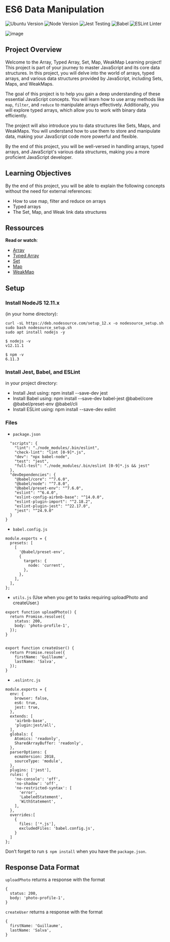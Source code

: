 # ES6 Data Manipulation

![Ubuntu Version](https://img.shields.io/badge/Ubuntu-18.04%20LTS-green.svg)
![Node Version](https://img.shields.io/badge/NodeJS-12.11.x-blue.svg)
![Jest Testing](https://img.shields.io/badge/Jest-Testing_Framework-blue.svg)
![Babel](https://img.shields.io/badge/Babel-ES6_Transpiler-orange.svg)
![ESLint Linter](https://img.shields.io/badge/ESLint-Linter-red.svg)

![image](https://github.com/v-dav/holbertonschool-web_back_end/assets/115344057/f33f1aa6-0e68-4dcc-840e-8dac4074504c)


## Project Overview

Welcome to the Array, Typed Array, Set, Map, WeakMap Learning project! This project is part of your journey to master JavaScript and its core data structures. In this project, you will delve into the world of arrays, typed arrays, and various data structures provided by JavaScript, including Sets, Maps, and WeakMaps.

The goal of this project is to help you gain a deep understanding of these essential JavaScript concepts. You will learn how to use array methods like `map`, `filter`, and `reduce` to manipulate arrays effectively. Additionally, you will explore typed arrays, which allow you to work with binary data efficiently.

The project will also introduce you to data structures like Sets, Maps, and WeakMaps. You will understand how to use them to store and manipulate data, making your JavaScript code more powerful and flexible.

By the end of this project, you will be well-versed in handling arrays, typed arrays, and JavaScript's various data structures, making you a more proficient JavaScript developer.

## Learning Objectives

By the end of this project, you will be able to explain the following concepts without the need for external references:

- How to use map, filter and reduce on arrays
- Typed arrays
- The Set, Map, and Weak link data structures

## Ressources

**Read or watch**:

- [Array](https://developer.mozilla.org/en-US/docs/Web/JavaScript/Reference/Global_Objects/Array)
- [Typed Array](https://developer.mozilla.org/en-US/docs/Web/JavaScript/Guide/Typed_arrays)
- [Set](https://developer.mozilla.org/en-US/docs/Web/JavaScript/Reference/Global_Objects/Set)
- [Map](https://developer.mozilla.org/en-US/docs/Web/JavaScript/Reference/Global_Objects/Map)
- [WeakMap](https://developer.mozilla.org/en-US/docs/Web/JavaScript/Reference/Global_Objects/WeakMap)

## Setup

### Install NodeJS 12.11.x
(in your home directory):
```
curl -sL https://deb.nodesource.com/setup_12.x -o nodesource_setup.sh
sudo bash nodesource_setup.sh
sudo apt install nodejs -y

$ nodejs -v
v12.11.1

$ npm -v
6.11.3
```


### Install Jest, Babel, and ESLint
in your project directory:

- Install Jest using: npm install --save-dev jest
- Install Babel using: npm install --save-dev babel-jest @babel/core @babel/preset-env @babel/cli
- Install ESLint using: npm install --save-dev eslint

### Files

- `package.json`
```{
  "scripts": {
    "lint": "./node_modules/.bin/eslint",
    "check-lint": "lint [0-9]*.js",
    "dev": "npx babel-node",
    "test": "jest",
    "full-test": "./node_modules/.bin/eslint [0-9]*.js && jest"
  },
  "devDependencies": {
    "@babel/core": "^7.6.0",
    "@babel/node": "^7.8.0",
    "@babel/preset-env": "^7.6.0",
    "eslint": "^6.4.0",
    "eslint-config-airbnb-base": "^14.0.0",
    "eslint-plugin-import": "^2.18.2",
    "eslint-plugin-jest": "^22.17.0",
    "jest": "^24.9.0"
  }
}
```
- `babel.config.js`
```
module.exports = {
  presets: [
    [
      '@babel/preset-env',
      {
        targets: {
          node: 'current',
        },
      },
    ],
  ],
};
```
- `utils.js` (Use when you get to tasks requiring uploadPhoto and createUser.)
```
export function uploadPhoto() {
  return Promise.resolve({
    status: 200,
    body: 'photo-profile-1',
  });
}


export function createUser() {
  return Promise.resolve({
    firstName: 'Guillaume',
    lastName: 'Salva',
  });
}
```
- `.eslintrc.js`
```
module.exports = {
  env: {
    browser: false,
    es6: true,
    jest: true,
  },
  extends: [
    'airbnb-base',
    'plugin:jest/all',
  ],
  globals: {
    Atomics: 'readonly',
    SharedArrayBuffer: 'readonly',
  },
  parserOptions: {
    ecmaVersion: 2018,
    sourceType: 'module',
  },
  plugins: ['jest'],
  rules: {
    'no-console': 'off',
    'no-shadow': 'off',
    'no-restricted-syntax': [
      'error',
      'LabeledStatement',
      'WithStatement',
    ],
  },
  overrides:[
    {
      files: ['*.js'],
      excludedFiles: 'babel.config.js',
    }
  ]
};
```

Don’t forget to run `$ npm install` when you have the `package.json`.

## Response Data Format

`uploadPhoto` returns a response with the format
```
{
  status: 200,
  body: 'photo-profile-1',
}
```

`createUser` returns a response with the format

```
{
  firstName: 'Guillaume',
  lastName: 'Salva',
}
```
